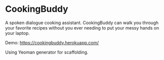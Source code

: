 # CookingBuddy
A spoken dialogue cooking assistant. CookingBuddy can walk you through your favorite recipes without you ever needing to put your messy hands on your laptop.

Demo: https://cookingbuddy.herokuapp.com/

Using Yeoman generator for scaffolding.
